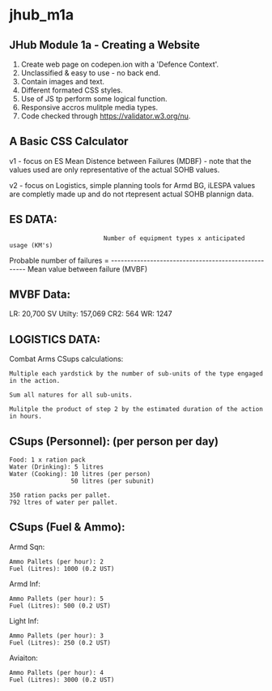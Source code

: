 # jhub_m1a

JHub Module 1a - Creating a Website
-----------------------------------

1. Create web page on codepen.ion with a 'Defence Context'.
2. Unclassified & easy to use - no back end.
3. Contain images and text.
4. Different formated CSS styles.
5. Use of JS tp perform some logical function.
6. Responsive accros mulitple media types.
7. Code checked through https://validator.w3.org/nu.

A Basic CSS Calculator
-----------------------

v1 - focus on ES Mean Distence between Failures (MDBF) - note that the values used are only representative of the actual SOHB values.

v2 - focus on Logistics, simple planning tools for Armd BG, iLESPA values are completly made up and do not rtepresent actual SOHB plannign data.

ES DATA:
--------

							  Number of equipment types x anticipated usage (KM's)
Probable number of failures = ----------------------------------------------------
							 		   Mean value between failure (MVBF)

MVBF Data:
-----------
LR: 20,700
SV Utilty: 157,069
CR2: 564
WR: 1247

LOGISTICS DATA:
---------------

Combat Arms CSups calculations:
	
	Multiple each yardstick by the number of sub-units of the type engaged in the action.
	
	Sum all natures for all sub-units.
	
	Mulitple the product of step 2 by the estimated duration of the action in hours.
	
CSups (Personnel): (per person per day)
---------------------------------------

	Food: 1 x ration pack
	Water (Drinking): 5 litres
	Water (Cooking): 10 litres (per person)
					 50 litres (per subunit)
					
	350 ration packs per pallet.
	792 ltres of water per pallet.	
	
CSups (Fuel & Ammo):
--------------------

Armd Sqn: 

	Ammo Pallets (per hour): 2
	Fuel (Litres): 1000 (0.2 UST)

Armd Inf:

	Ammo Pallets (per hour): 5
	Fuel (Litres): 500 (0.2 UST)
	
Light Inf:

	Ammo Pallets (per hour): 3
	Fuel (Litres): 250 (0.2 UST)
	
Aviaiton:

	Ammo Pallets (per hour): 4
	Fuel (Litres): 3000 (0.2 UST)


